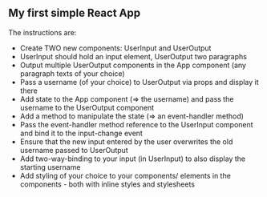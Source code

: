 ## My first simple React App

The instructions are:

 * Create TWO new components: UserInput and UserOutput
 * UserInput should hold an input element, UserOutput two paragraphs
 * Output multiple UserOutput components in the App component (any paragraph texts of your choice)
 * Pass a username (of your choice) to UserOutput via props and display it there
 * Add state to the App component (=> the username) and pass the username to the UserOutput component
 * Add a method to manipulate the state (=> an event-handler method)
 * Pass the event-handler method reference to the UserInput component and bind it to the input-change event
 * Ensure that the new input entered by the user overwrites the old username passed to UserOutput
 * Add two-way-binding to your input (in UserInput) to also display the starting username
 * Add styling of your choice to your components/ elements in the components - both with inline styles and stylesheets